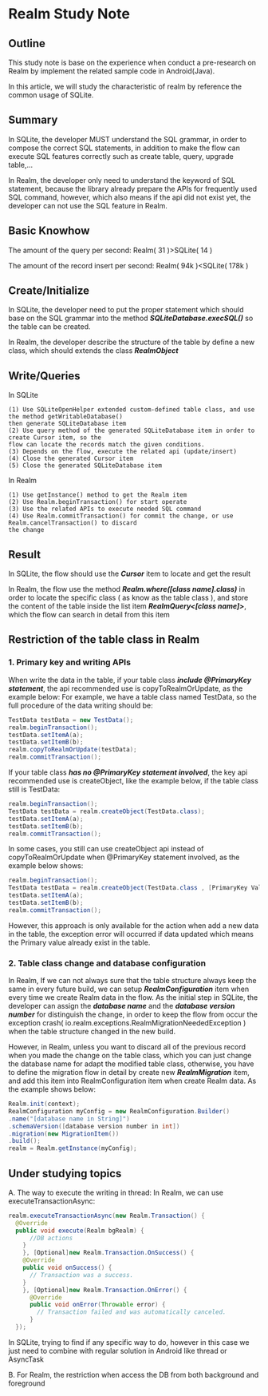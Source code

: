 # Realm Study Note

## Outline
This study note is base on the experience when conduct a pre-research on Realm by implement the related sample code in Android(Java).

In this article, we will study the characteristic of realm by reference the common usage of SQLite.

## Summary
In SQLite, the developer MUST understand the SQL grammar, in order to compose the correct SQL statements, in addition to make the flow can execute SQL features correctly such as create table, query, upgrade table,...

In Realm, the developer only need to understand the keyword of SQL statement, because the library already prepare the APIs for frequently used SQL command, however, which also means if the api did not exist yet, the developer can not use the SQL feature in Realm.

## Basic Knowhow
The amount of the query per second: Realm( 31 )>SQLite( 14 )

The amount of the record insert per second: Realm( 94k )<SQLite( 178k )

## Create/Initialize
In SQLite, the developer need to put the proper statement which should base on the SQL grammar into the method ***SQLiteDatabase.execSQL()*** so the table can be created.

In Realm, the developer describe the structure of the table by define a new class, which should extends the class ***RealmObject***

## Write/Queries
In SQLite
```
(1) Use SQLiteOpenHelper extended custom-defined table class, and use the method getWritableDatabase()
then generate SQLiteDatabase item
(2) Use query method of the generated SQLiteDatabase item in order to create Cursor item, so the
flow can locate the records match the given conditions.
(3) Depends on the flow, execute the related api (update/insert)
(4) Close the generated Cursor item
(5) Close the generated SQLiteDatabase item
```

In Realm
```
(1) Use getInstance() method to get the Realm item
(2) Use Realm.beginTransaction() for start operate
(3) Use the related APIs to execute needed SQL command
(4) Use Realm.commitTransaction() for commit the change, or use Realm.cancelTransaction() to discard
the change
```

## Result
In SQLite, the flow should use the ***Cursor*** item to locate and get the result

In Realm, the flow use the method ***Realm.where([class name].class)*** in order to locate the specific class ( as know as the table class ), and store the content of the table inside the list item ***RealmQuery<[class name]>***, which the flow can search in detail from this item

## Restriction of the table class in Realm

### 1. Primary key and writing APIs
When write the data in the table, if your table class ***include @PrimaryKey statement***, the api recommended use is copyToRealmOrUpdate, as the example below:
For example, we have a table class named TestData, so the full procedure of the data writing should be:
```Java
TestData testData = new TestData();
realm.beginTransaction();
testData.setItemA(a);
testData.setItemB(b);
realm.copyToRealmOrUpdate(testData);
realm.commitTransaction();
```

If your table class ***has no @PrimaryKey statement involved***, the key api recommended use is createObject,
like the example below, if the table class still is TestData:
```Java
realm.beginTransaction();
TestData testData = realm.createObject(TestData.class);
testData.setItemA(a);
testData.setItemB(b);
realm.commitTransaction();
```

In some cases, you still can use createObject api instead of copyToRealmOrUpdate when @PrimaryKey statement involved,
as the example below shows:
```Java
realm.beginTransaction();
TestData testData = realm.createObject(TestData.class , [PrimaryKey Value]);
testData.setItemA(a);
testData.setItemB(b);
realm.commitTransaction();
```
However, this approach is only available for the action when add a new data in the table, the exception error will occurred if data updated which means the Primary value already exist in the table.

### 2. Table class change and database configuration
In Realm, If we can not always sure that the table structure always keep the same in every future build, we can setup ***RealmConfiguration*** item when every time we create Realm data in the flow.
As the initial step in SQLite, the developer can assign the ***database name*** and the ***database version number*** for distinguish the change, in order to keep the flow from occur the exception crash( io.realm.exceptions.RealmMigrationNeededException ) when the table structure changed in the new build.


However, in Realm, unless you want to discard all of the previous record when you made the change on the table class, which you can just change the database name for adapt the modified table class, otherwise, you have to define the migration flow in detail by create new ***RealmMigration*** item, and add this item into RealmConfiguration item when create Realm data.
As the example shows below:
```Java
Realm.init(context);
RealmConfiguration myConfig = new RealmConfiguration.Builder()
.name("[database name in String]")
.schemaVersion([database version number in int])
.migration(new MigrationItem())
.build();
realm = Realm.getInstance(myConfig);
```



## Under studying topics

A. The way to execute the writing in thread:
In Realm, we can use executeTransactionAsync:
```Java
realm.executeTransactionAsync(new Realm.Transaction() {
  @Override
  public void execute(Realm bgRealm) {
      //DB actions
    }
    }, [Optional]new Realm.Transaction.OnSuccess() {
    @Override
    public void onSuccess() {
      // Transaction was a success.
    }
    }, [Optional]new Realm.Transaction.OnError() {
      @Override
      public void onError(Throwable error) {
        // Transaction failed and was automatically canceled.
      }
  });
```
In SQLite, trying to find if any specific way to do, however in this case we just need to combine with regular solution in Android like thread or AsyncTask

B. For Realm, the restriction when access the DB from both background and foreground

